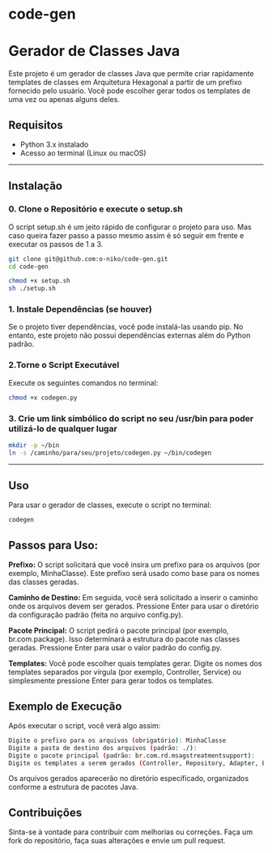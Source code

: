 # code-gen
# Gerador de Classes Java

Este projeto é um gerador de classes Java que permite criar rapidamente templates de classes em Arquitetura Hexagonal a partir de um prefixo fornecido pelo usuário. Você pode escolher gerar todos os templates de uma vez ou apenas alguns deles.

## Requisitos

- Python 3.x instalado
- Acesso ao terminal (Linux ou macOS)
--- 
## Instalação
### 0. Clone o Repositório e execute o setup.sh
O script setup.sh é um jeito rápido de configurar o projeto para uso. Mas caso queira fazer passo a passo mesmo assim é só seguir em frente e executar os passos de 1 a 3.

```bash
git clone git@github.com:o-niko/code-gen.git
cd code-gen
```

```bash
chmod +x setup.sh
sh ./setup.sh
```

### 1. Instale Dependências (se houver)
Se o projeto tiver dependências, você pode instalá-las usando pip. No entanto, este projeto não possui dependências externas além do Python padrão.

### 2.Torne o Script Executável
Execute os seguintes comandos no terminal:

```bash
chmod +x codegen.py
```

### 3. Crie um link simbólico do script no seu /usr/bin para poder utilizá-lo de qualquer lugar
```bash
mkdir -p ~/bin
ln -s /caminho/para/seu/projeto/codegen.py ~/bin/codegen
```
---


## Uso
Para usar o gerador de classes, execute o script no terminal:

```bash
codegen
``` 
## Passos para Uso:
**Prefixo:** O script solicitará que você insira um prefixo para os arquivos (por exemplo, MinhaClasse). Este prefixo será usado como base para os nomes das classes geradas.

**Caminho de Destino:** Em seguida, você será solicitado a inserir o caminho onde os arquivos devem ser gerados. Pressione Enter para usar o diretório da configuração padrão (feita no arquivo config.py).

**Pacote Principal:** O script pedirá o pacote principal (por exemplo, br.com.package). Isso determinará a estrutura do pacote nas classes geradas. Pressione Enter para usar o valor padrão do config.py.

**Templates:** Você pode escolher quais templates gerar. Digite os nomes dos templates separados por vírgula (por exemplo, Controller, Service) ou simplesmente pressione Enter para gerar todos os templates.

## Exemplo de Execução

Após executar o script, você verá algo assim:
```bash
Digite o prefixo para os arquivos (obrigatório): MinhaClasse
Digite a pasta de destino dos arquivos (padrão: ./): 
Digite o pacote principal (padrão: br.com.rd.msagstreatmentsupport): 
Digite os templates a serem gerados (Controller, Repository, Adapter, Entity, Mapper, RepresentationMapper, Service, UseCase) separados por vírgula (pressione Enter para gerar todos): Controller, Service
```
Os arquivos gerados aparecerão no diretório especificado, organizados conforme a estrutura de pacotes Java.

## Contribuições
Sinta-se à vontade para contribuir com melhorias ou correções. Faça um fork do repositório, faça suas alterações e envie um pull request.
